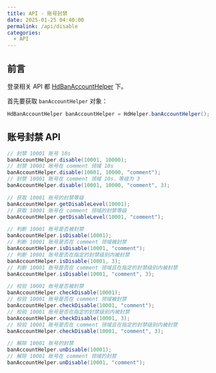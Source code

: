 ```yaml
---
title: API - 账号封禁
date: 2025-01-25 04:40:00
permalink: /api/disable
categories:
  - API
---
```



## 前言

登录相关 API 都 [HdBanAccountHelper](https://github.com/Kele-Bingtang/hd-security/tree/master/hd-security-core/src/main/java/cn/youngkbt/hdsecurity/hd/HdBanAccountHelper.java) 下。

首先要获取 `banAccountHelper` 对象：

```java
HdBanAccountHelper banAccountHelper = HdHelper.banAccountHelper();
```

## 账号封禁 API

```java
// 封禁 10001 账号 10s
banAccountHelper.disable(10001, 10000);
// 封禁 10001 账号在 comment 领域 10s
banAccountHelper.disable(10001, 10000, "comment");
// 封禁 10001 账号在 comment 领域 10s，等级为 3
banAccountHelper.disable(10001, 10000, "comment", 3);

// 获取 10001 账号的封禁等级
banAccountHelper.getDisableLevel(10001);
// 获取 10001 账号在 comment 领域的封禁等级
banAccountHelper.getDisableLevel(10001, "comment");

// 判断 10001 账号是否被封禁
banAccountHelper.isDisable(10001);
// 判断 10001 账号是否在 comment 领域被封禁
banAccountHelper.isDisable(10001, "comment");
// 判断 10001 账号是否在指定的封禁级别内被封禁
banAccountHelper.isDisable(10001, 3);
// 判断 10001 账号是否在 comment 领域且在指定的封禁级别内被封禁
banAccountHelper.isDisable(10001, "comment", 3);

// 校验 10001 账号是否被封禁
banAccountHelper.checkDisable(10001);
// 校验 10001 账号是否在 comment 领域被封禁
banAccountHelper.checkDisable(10001, "comment");
// 校验 10001 账号是否在指定的封禁级别内被封禁
banAccountHelper.checkDisable(10001, 3);
// 校验 10001 账号是否在 comment 领域且在指定的封禁级别内被封禁
banAccountHelper.checkDisable(10001, "comment", 3);

// 解除 10001 账号的封禁
banAccountHelper.unDisable(10001);
// 解除 10001 账号在 comment 领域的封禁
banAccountHelper.unDisable(10001, "comment");
```
